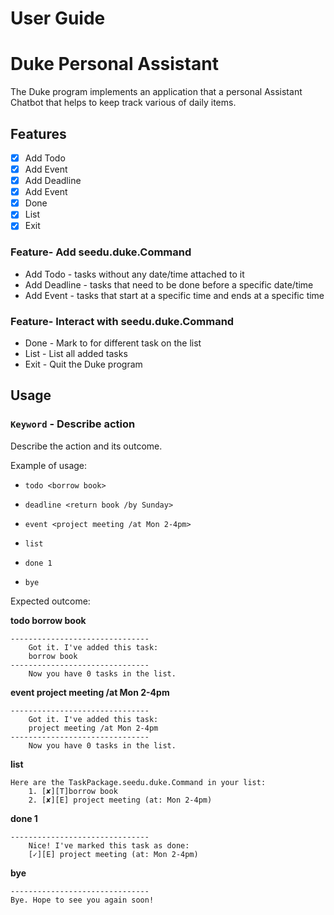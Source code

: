 # User Guide  
# Duke Personal Assistant
The Duke program implements an application that
a personal Assistant Chatbot that helps to keep track various of daily items.

## Features 
- [x] Add Todo
- [x] Add Event
- [x] Add Deadline
- [x] Add Event
- [x] Done
- [x] List 
- [x] Exit

### Feature- Add seedu.duke.Command

* Add Todo - tasks without any date/time attached to it
* Add Deadline - tasks that need to be done before a specific date/time
* Add Event - tasks that start at a specific time and ends at a specific time

### Feature- Interact with seedu.duke.Command

* Done - Mark to for different task on the list
* List - List all added tasks
* Exit - Quit the Duke program


## Usage

### `Keyword` - Describe action

Describe the action and its outcome.

Example of usage: 

* `todo <borrow book>`
* `deadline <return book /by Sunday>`
* `event <project meeting /at Mon 2-4pm>`

* `list`
* `done 1`
* `bye`

Expected outcome:

**todo borrow book**
```
-------------------------------
    Got it. I've added this task:
    borrow book
-------------------------------
    Now you have 0 tasks in the list.
```
    
**event project meeting /at Mon 2-4pm**
```  
-------------------------------
    Got it. I've added this task:
    project meeting /at Mon 2-4pm
-------------------------------
    Now you have 0 tasks in the list.
```
    
**list**
```
Here are the TaskPackage.seedu.duke.Command in your list:
    1. [✘][T]borrow book
    2. [✘][E] project meeting (at: Mon 2-4pm)
```
    
**done 1**
```
-------------------------------
    Nice! I've marked this task as done:
    [✓][E] project meeting (at: Mon 2-4pm)
```
    
**bye**
```
-------------------------------
Bye. Hope to see you again soon!
```
